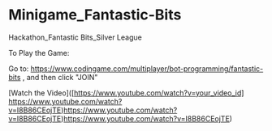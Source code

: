 # Minigame_Fantastic-Bits
Hackathon_Fantastic Bits_Silver League


To Play the Game:

Go to: https://www.codingame.com/multiplayer/bot-programming/fantastic-bits
 , and then click "JOIN"


[Watch the Video]([[https://www.youtube.com/watch?v=your_video_id]
](https://www.youtube.com/watch?v=I8B86CEojTE)https://www.youtube.com/watch?v=I8B86CEojTE)https://www.youtube.com/watch?v=I8B86CEojTE)https://www.youtube.com/watch?v=I8B86CEojTE)
